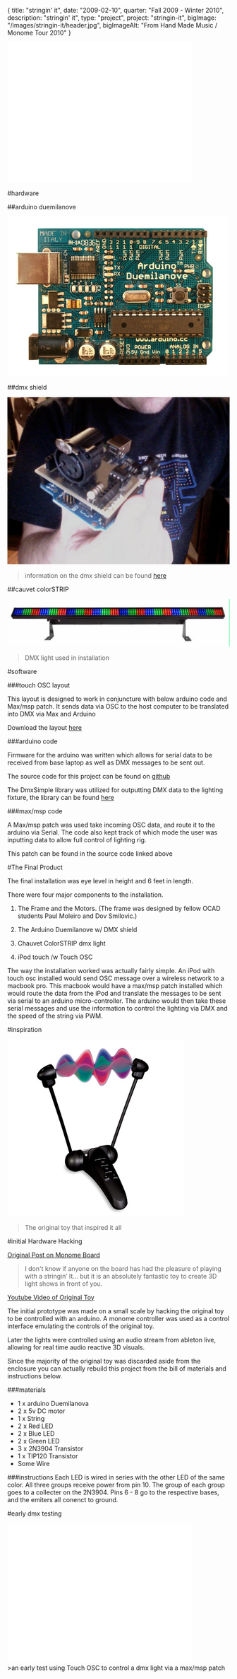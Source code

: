 {
  title: "stringin' it",
  date:  "2009-02-10",
  quarter: "Fall 2009 - Winter 2010",
  description: "stringin' it",
  type: "project",
  project: "stringin-it",
  bigImage: "/images/stringin-it/header.jpg",
  bigImageAlt: "From Hand Made Music / Monome Tour 2010"
}


<div class="videoWrapper">
  <iframe width="420" height="315" src="//www.youtube.com/embed/X96E2jjCfC8" frameborder="0" allowfullscreen></iframe>
</div>


#hardware





##arduino duemilanove

![Arduino Duemilanove](/images/stringin-it/ArduinoDuemilanove.jpg)


##dmx shield

![DMX Shield](/images/stringin-it/dmx.jpg)
>information on the dmx shield can be found [here](http://playground.arduino.cc/DMX/DMXShield)


##cauvet colorSTRIP

![colorSTRIP](/images/stringin-it/COLORSTRIP.jpg)
> DMX light used in installation





#software



###touch OSC layout

This layout is designed to work in conjuncture with below arduino code and Max/msp patch. It sends data via OSC to the host computer to be translated into DMX via Max and Arduino

Download the layout [here](/files/ColorStrip.touchosc)


###arduino code

Firmware for the arduino was written which allows for serial data to be received from base laptop as well as DMX messages to be sent out.

The source code for this project can be found on [github](https://github.com/TheAlphaNerd/Stringin-It)

The DmxSimple library was utilized for outputting DMX data to the lighting fixture, the library can be found [here](http://code.google.com/p/tinkerit/wiki/DmxSimple)


###max/msp code

A Max/msp patch was used take incoming OSC data, and route it to the arduino via Serial. The code also kept track of which mode the user was inputting data to allow full control of lighting rig.

This patch can be found in the source code linked above





#The Final Product



The final installation was eye level in height and 6 feet in length.

There were four major components to the installation.

1. The Frame and the Motors. (The frame was designed by fellow OCAD students Paul Moleiro and Dov Smilovic.)

2. The Arduino Duemilanove w/ DMX shield

3. Chauvet ColorSTRIP dmx light

4. iPod touch /w Touch OSC

The way the installation worked was actually fairly simple. An iPod with touch osc installed would send OSC message over a wireless network to a macbook pro. This macbook would have a max/msp patch installed which would route the data from the iPod and translate the messages to be sent via serial to an arduino micro-controller. The arduino would then take these serial messages and use the information to control the lighting via DMX and the speed of the string via PWM.




#inspiration




![The Original](/images/stringin-it/original.jpg)
> The original toy that inspired it all




#initial Hardware Hacking



[Original Post on Monome Board](http://post.monome.org/comments.php?DiscussionID=6453&page=1)
  > I don't know if anyone on the board has had the pleasure of playing with a stringin’ It… but it is an absolutely fantastic toy to create 3D light shows in front of you.

[Youtube Video of Original Toy](http://www.youtube.com/watch?v=J0jrtVZCpds)

The initial prototype was made on a small scale by hacking the original toy to be controlled with an arduino.  A monome controller was used as a control interface emulating the controls of the original toy.

Later the lights were controlled using an audio stream from ableton live, allowing for real time audio reactive 3D visuals.

Since the majority of the original toy was discarded aside from the enclosure you can actually rebuild this project from the bill of materials and instructions below.


###materials

* 1 x arduino Duemilanova
* 2 x 5v DC motor
* 1 x String
* 2 x Red LED
* 2 x Blue LED
* 2 x Green LED
* 3 x 2N3904 Transistor
* 1 x TIP120 Transistor
* Some Wire


###instructions
Each LED is wired in series with the other LED of the same color.  All three groups receive power from pin 10.  The group of each group goes to a collecter on the 2N3904.  Pins 6 - 8 go to the respective bases, and the emiters all conenct to ground.






#early dmx testing

<div class="videoWrapper">
    <iframe width="420" height="315" src="//www.youtube.com/embed/XX9AVYvVYFU" frameborder="0" allowfullscreen></iframe>
</div>
>an early test using Touch OSC to control a dmx light via a max/msp patch